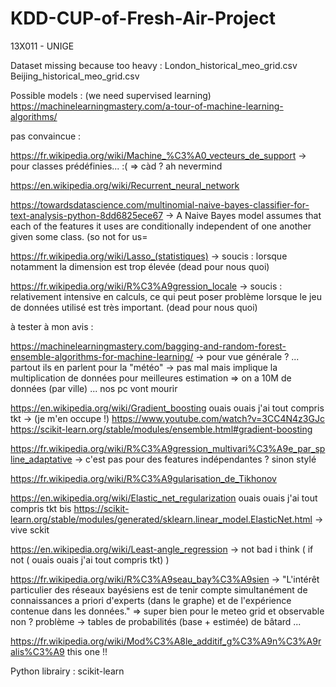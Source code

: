 # KDD-CUP-of-Fresh-Air-Project
13X011 - UNIGE

Dataset missing because too heavy : 
London_historical_meo_grid.csv
Beijing_historical_meo_grid.csv


Possible models : (we need supervised learning)
https://machinelearningmastery.com/a-tour-of-machine-learning-algorithms/

pas convaincue :

https://fr.wikipedia.org/wiki/Machine_%C3%A0_vecteurs_de_support
-> pour classes prédéfinies... :( => càd ? ah nevermind

https://en.wikipedia.org/wiki/Recurrent_neural_network

https://towardsdatascience.com/multinomial-naive-bayes-classifier-for-text-analysis-python-8dd6825ece67
-> A Naive Bayes model assumes that each of the features it uses are conditionally independent of one another given some class. (so not for us=

https://fr.wikipedia.org/wiki/Lasso_(statistiques)
-> soucis : lorsque notamment la dimension est trop élevée (dead pour nous quoi) 

https://fr.wikipedia.org/wiki/R%C3%A9gression_locale
-> soucis :  relativement intensive en calculs, ce qui peut poser problème lorsque le jeu de données utilisé est très important. (dead pour nous quoi) 


à tester à mon avis : 

https://machinelearningmastery.com/bagging-and-random-forest-ensemble-algorithms-for-machine-learning/
-> pour vue générale ? ... partout ils en parlent pour la "météo"
-> pas mal mais implique la multiplication de données pour meilleures estimation => on a 10M de données (par ville) ... nos pc vont mourir

https://en.wikipedia.org/wiki/Gradient_boosting ouais ouais j'ai tout compris tkt -> (je m'en occupe !)
https://www.youtube.com/watch?v=3CC4N4z3GJc
https://scikit-learn.org/stable/modules/ensemble.html#gradient-boosting

https://fr.wikipedia.org/wiki/R%C3%A9gression_multivari%C3%A9e_par_spline_adaptative -> c'est pas pour des features indépendantes ? sinon stylé

https://fr.wikipedia.org/wiki/R%C3%A9gularisation_de_Tikhonov 

https://en.wikipedia.org/wiki/Elastic_net_regularization ouais ouais j'ai tout compris tkt bis
https://scikit-learn.org/stable/modules/generated/sklearn.linear_model.ElasticNet.html -> vive sckit

https://en.wikipedia.org/wiki/Least-angle_regression -> not bad i think ( if not ( ouais ouais j'ai tout compris tkt) )

https://fr.wikipedia.org/wiki/R%C3%A9seau_bay%C3%A9sien 
-> "L'intérêt particulier des réseaux bayésiens est de tenir compte simultanément de connaissances a priori d'experts (dans le graphe) et de l'expérience contenue dans les données." => super bien pour le meteo grid et observable non ? problème -> tables de probabilités (base + estimée) de bâtard ...

https://fr.wikipedia.org/wiki/Mod%C3%A8le_additif_g%C3%A9n%C3%A9ralis%C3%A9 this one !! 

Python librairy : 
scikit-learn
